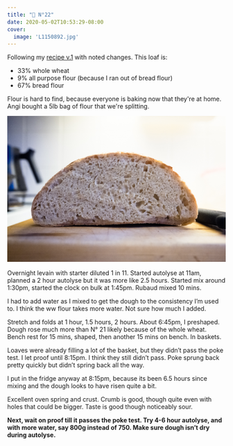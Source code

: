 ```yaml
---
title: "🍞 N°22"
date: 2020-05-02T10:53:29-08:00
cover:
  image: 'L1150892.jpg'
---
```


Following my [recipe v.1](/entries/bread-recipe-v.1) with noted changes. This loaf is:

- 33% whole wheat
- 9% all purpose flour (because I ran out of bread flour)
- 67% bread flour

Flour is hard to find, because everyone is baking now that they're at home. Angi bought a 5lb bag of flour that we're splitting.

![](L1150896.jpg)

Overnight levain with starter diluted 1 in 11. Started autolyse at 11am, planned a 2 hour autolyse but it was more like 2.5 hours. Started mix around 1:30pm, started the clock on bulk at 1:45pm. Rubaud mixed 10 mins.

I had to add water as I mixed to get the dough to the consistency I’m used to. I think the ww flour takes more water. Not sure how much I added.

Stretch and folds at 1 hour, 1.5 hours, 2 hours. About 6:45pm, I preshaped. Dough rose much more than N° 21 likely because of the whole wheat. Bench rest for 15 mins, shaped, then another 15 mins on bench. In baskets.

Loaves were already filling a lot of the basket, but they didn’t pass the poke test. I let proof until 8:15pm. I think they still didn’t pass. Poke sprung back pretty quickly but didn’t spring back all the way. 

I put in the fridge anyway at 8:15pm, because its been 6.5 hours since mixing and the dough looks to have risen quite a bit.

Excellent oven spring and crust. Crumb is good, though quite even with holes that could be bigger. Taste is good though noticeably sour.

**Next, wait on proof till it passes the poke test. Try 4-6 hour autolyse, and with more water, say 800g instead of 750. Make sure dough isn’t dry during autolyse.**


